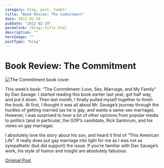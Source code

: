 ```yaml
---
category: blog, post, tumblr
title: "Book Review: The Commitment"
date: 2012-02-29
pubDate: "2012-02-29"
permalink: /blog/:title.html
description: ""
heroImage: ""
postType: "blog"
---
```


# Book Review: The Commitment

![The Commitment book cover](http://68.media.tumblr.com/tumblr_lznp1q47Op1qz81kho1_400.jpg)

This week’s book: “The Commitment: Love, Sex, Marriage, and My Family” by Dan Savage. I started reading this book earlier last year, got half way, and put it down. Then last month, I finally pulled myself together to finish the book. At first, I thought it was all about Mr. Savage’s journey through the hurdles of getting married (as he is gay, and wants a same-sex marriage). However, I was surprised to hear a lot of other opinions from popular media to politics (and in particular, the GOP’s candidate, Rick Santorum, and his views on gay marriage).

I absolutely love the story about his son, and heard it first of “This American Life”. It really does put gay marriage into light for me as I was not as sympathetic (but did support) the issue. If you’re familiar with Dan Savage’s work, his style of humor and insight are absolutely fabulous.

[Original Post](http://jermspeaks.com/post/18500673020/this-weeks-book-the-commitment-love-sex)

